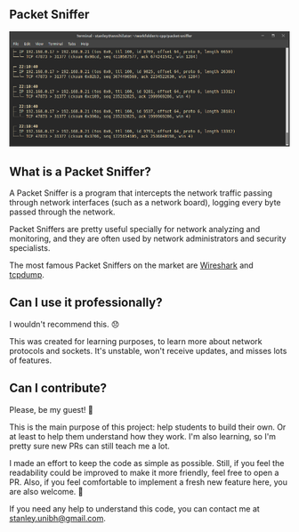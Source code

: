 ## Packet Sniffer

<p align="center">
  <img src="./github/packet-sniffer-ss.png" />
</p>

## What is a Packet Sniffer?
A Packet Sniffer is a program that intercepts the network traffic passing through
network interfaces (such as a network board), logging every byte passed through the network.

Packet Sniffers are pretty useful specially for network analyzing and monitoring,
and they are often used by network administrators and security specialists.

The most famous Packet Sniffers on the market are [Wireshark](https://www.wireshark.org/) and
[tcpdump](https://www.tcpdump.org/).

## Can I use it professionally?
I wouldn't recommend this. 😞

This was created for learning purposes, to learn more about network protocols and sockets. It's unstable, won't receive updates, and misses lots of features.

## Can I contribute?
Please, be my guest! 🚀

This is the main purpose of this project: help students to build their own. Or at least to help them understand how they work. I'm also learning, so I'm pretty sure new PRs can still teach me a lot.

I made an effort to keep the code as simple as possible. Still, if you feel the readability could be improved to make it more friendly, feel free to open a PR. Also, if you feel comfortable to implement a fresh new feature here, you are also welcome. 💎

If you need any help to understand this code, you can contact me at stanley.unibh@gmail.com.
